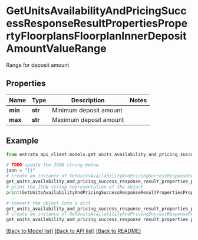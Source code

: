 # GetUnitsAvailabilityAndPricingSuccessResponseResultPropertiesPropertyFloorplansFloorplanInnerDepositAmountValueRange

Range for deposit amount

## Properties

Name | Type | Description | Notes
------------ | ------------- | ------------- | -------------
**min** | **str** | Minimum deposit amount | 
**max** | **str** | Maximum deposit amount | 

## Example

```python
from entrata_api_client.models.get_units_availability_and_pricing_success_response_result_properties_property_floorplans_floorplan_inner_deposit_amount_value_range import GetUnitsAvailabilityAndPricingSuccessResponseResultPropertiesPropertyFloorplansFloorplanInnerDepositAmountValueRange

# TODO update the JSON string below
json = "{}"
# create an instance of GetUnitsAvailabilityAndPricingSuccessResponseResultPropertiesPropertyFloorplansFloorplanInnerDepositAmountValueRange from a JSON string
get_units_availability_and_pricing_success_response_result_properties_property_floorplans_floorplan_inner_deposit_amount_value_range_instance = GetUnitsAvailabilityAndPricingSuccessResponseResultPropertiesPropertyFloorplansFloorplanInnerDepositAmountValueRange.from_json(json)
# print the JSON string representation of the object
print(GetUnitsAvailabilityAndPricingSuccessResponseResultPropertiesPropertyFloorplansFloorplanInnerDepositAmountValueRange.to_json())

# convert the object into a dict
get_units_availability_and_pricing_success_response_result_properties_property_floorplans_floorplan_inner_deposit_amount_value_range_dict = get_units_availability_and_pricing_success_response_result_properties_property_floorplans_floorplan_inner_deposit_amount_value_range_instance.to_dict()
# create an instance of GetUnitsAvailabilityAndPricingSuccessResponseResultPropertiesPropertyFloorplansFloorplanInnerDepositAmountValueRange from a dict
get_units_availability_and_pricing_success_response_result_properties_property_floorplans_floorplan_inner_deposit_amount_value_range_from_dict = GetUnitsAvailabilityAndPricingSuccessResponseResultPropertiesPropertyFloorplansFloorplanInnerDepositAmountValueRange.from_dict(get_units_availability_and_pricing_success_response_result_properties_property_floorplans_floorplan_inner_deposit_amount_value_range_dict)
```
[[Back to Model list]](../README.md#documentation-for-models) [[Back to API list]](../README.md#documentation-for-api-endpoints) [[Back to README]](../README.md)


